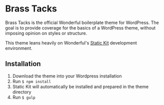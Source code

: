 # Brass Tacks

Brass Tacks is the official Wonderful boilerplate theme for WordPress. The goal is to provide coverage for the basics of a WordPress theme, without imposing opinion on styles or structure.

This theme leans heavily on Wonderful's [Static Kit](https://github.com/wndrfl/static-kit) development environment.

## Installation

1. Download the theme into your Wordpress installation
1. Run `$ npm install`
1. Static Kit will automatically be installed and prepared in the theme directory
1. Run `$ gulp`

